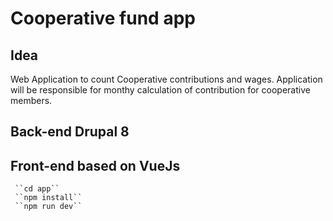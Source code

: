 # Cooperative fund app

## Idea
Web Application to count Cooperative contributions and wages. Application will be responsible for monthy calculation of contribution for cooperative members.


## Back-end Drupal 8


## Front-end based on VueJs

     ``cd app``
     ``npm install``
     ``npm run dev``

